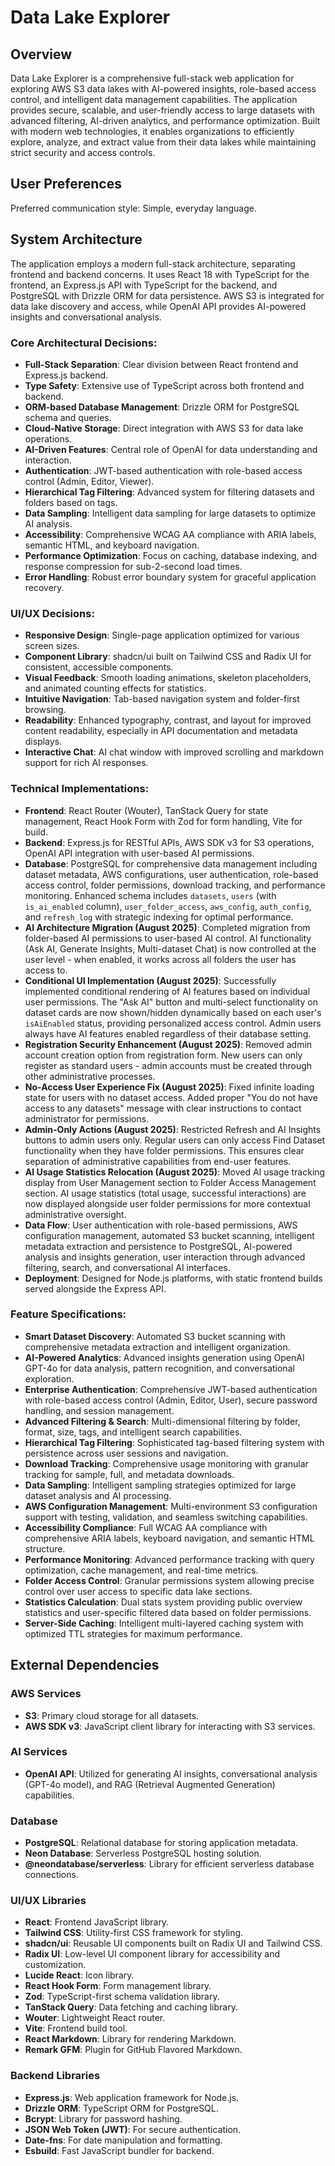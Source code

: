 # Data Lake Explorer

## Overview

Data Lake Explorer is a comprehensive full-stack web application for exploring AWS S3 data lakes with AI-powered insights, role-based access control, and intelligent data management capabilities. The application provides secure, scalable, and user-friendly access to large datasets with advanced filtering, AI-driven analytics, and performance optimization. Built with modern web technologies, it enables organizations to efficiently explore, analyze, and extract value from their data lakes while maintaining strict security and access controls.

## User Preferences

Preferred communication style: Simple, everyday language.

## System Architecture

The application employs a modern full-stack architecture, separating frontend and backend concerns. It uses React 18 with TypeScript for the frontend, an Express.js API with TypeScript for the backend, and PostgreSQL with Drizzle ORM for data persistence. AWS S3 is integrated for data lake discovery and access, while OpenAI API provides AI-powered insights and conversational analysis.

### Core Architectural Decisions:
- **Full-Stack Separation**: Clear division between React frontend and Express.js backend.
- **Type Safety**: Extensive use of TypeScript across both frontend and backend.
- **ORM-based Database Management**: Drizzle ORM for PostgreSQL schema and queries.
- **Cloud-Native Storage**: Direct integration with AWS S3 for data lake operations.
- **AI-Driven Features**: Central role of OpenAI for data understanding and interaction.
- **Authentication**: JWT-based authentication with role-based access control (Admin, Editor, Viewer).
- **Hierarchical Tag Filtering**: Advanced system for filtering datasets and folders based on tags.
- **Data Sampling**: Intelligent data sampling for large datasets to optimize AI analysis.
- **Accessibility**: Comprehensive WCAG AA compliance with ARIA labels, semantic HTML, and keyboard navigation.
- **Performance Optimization**: Focus on caching, database indexing, and response compression for sub-2-second load times.
- **Error Handling**: Robust error boundary system for graceful application recovery.

### UI/UX Decisions:
- **Responsive Design**: Single-page application optimized for various screen sizes.
- **Component Library**: shadcn/ui built on Tailwind CSS and Radix UI for consistent, accessible components.
- **Visual Feedback**: Smooth loading animations, skeleton placeholders, and animated counting effects for statistics.
- **Intuitive Navigation**: Tab-based navigation system and folder-first browsing.
- **Readability**: Enhanced typography, contrast, and layout for improved content readability, especially in API documentation and metadata displays.
- **Interactive Chat**: AI chat window with improved scrolling and markdown support for rich AI responses.

### Technical Implementations:
- **Frontend**: React Router (Wouter), TanStack Query for state management, React Hook Form with Zod for form handling, Vite for build.
- **Backend**: Express.js for RESTful APIs, AWS SDK v3 for S3 operations, OpenAI API integration with user-based AI permissions.
- **Database**: PostgreSQL for comprehensive data management including dataset metadata, AWS configurations, user authentication, role-based access control, folder permissions, download tracking, and performance monitoring. Enhanced schema includes `datasets`, `users` (with `is_ai_enabled` column), `user_folder_access`, `aws_config`, `auth_config`, and `refresh_log` with strategic indexing for optimal performance.
- **AI Architecture Migration (August 2025)**: Completed migration from folder-based AI permissions to user-based AI control. AI functionality (Ask AI, Generate Insights, Multi-dataset Chat) is now controlled at the user level - when enabled, it works across all folders the user has access to.
- **Conditional UI Implementation (August 2025)**: Successfully implemented conditional rendering of AI features based on individual user permissions. The "Ask AI" button and multi-select functionality on dataset cards are now shown/hidden dynamically based on each user's `isAiEnabled` status, providing personalized access control. Admin users always have AI features enabled regardless of their database setting.
- **Registration Security Enhancement (August 2025)**: Removed admin account creation option from registration form. New users can only register as standard users - admin accounts must be created through other administrative processes.
- **No-Access User Experience Fix (August 2025)**: Fixed infinite loading state for users with no dataset access. Added proper "You do not have access to any datasets" message with clear instructions to contact administrator for permissions.
- **Admin-Only Actions (August 2025)**: Restricted Refresh and AI Insights buttons to admin users only. Regular users can only access Find Dataset functionality when they have folder permissions. This ensures clear separation of administrative capabilities from end-user features.
- **AI Usage Statistics Relocation (August 2025)**: Moved AI usage tracking display from User Management section to Folder Access Management section. AI usage statistics (total usage, successful interactions) are now displayed alongside user folder permissions for more contextual administrative oversight.
- **Data Flow**: User authentication with role-based permissions, AWS configuration management, automated S3 bucket scanning, intelligent metadata extraction and persistence to PostgreSQL, AI-powered analysis and insights generation, user interaction through advanced filtering, search, and conversational AI interfaces.
- **Deployment**: Designed for Node.js platforms, with static frontend builds served alongside the Express API.

### Feature Specifications:
- **Smart Dataset Discovery**: Automated S3 bucket scanning with comprehensive metadata extraction and intelligent organization.
- **AI-Powered Analytics**: Advanced insights generation using OpenAI GPT-4o for data analysis, pattern recognition, and conversational exploration.
- **Enterprise Authentication**: Comprehensive JWT-based authentication with role-based access control (Admin, Editor, User), secure password handling, and session management.
- **Advanced Filtering & Search**: Multi-dimensional filtering by folder, format, size, tags, and intelligent search capabilities.
- **Hierarchical Tag Filtering**: Sophisticated tag-based filtering system with persistence across user sessions and navigation.
- **Download Tracking**: Comprehensive usage monitoring with granular tracking for sample, full, and metadata downloads.
- **Data Sampling**: Intelligent sampling strategies optimized for large dataset analysis and AI processing.
- **AWS Configuration Management**: Multi-environment S3 configuration support with testing, validation, and seamless switching capabilities.
- **Accessibility Compliance**: Full WCAG AA compliance with comprehensive ARIA labels, keyboard navigation, and semantic HTML structure.
- **Performance Monitoring**: Advanced performance tracking with query optimization, cache management, and real-time metrics.
- **Folder Access Control**: Granular permissions system allowing precise control over user access to specific data lake sections.
- **Statistics Calculation**: Dual stats system providing public overview statistics and user-specific filtered data based on folder permissions.
- **Server-Side Caching**: Intelligent multi-layered caching system with optimized TTL strategies for maximum performance.

## External Dependencies

### AWS Services
- **S3**: Primary cloud storage for all datasets.
- **AWS SDK v3**: JavaScript client library for interacting with S3 services.

### AI Services
- **OpenAI API**: Utilized for generating AI insights, conversational analysis (GPT-4o model), and RAG (Retrieval Augmented Generation) capabilities.

### Database
- **PostgreSQL**: Relational database for storing application metadata.
- **Neon Database**: Serverless PostgreSQL hosting solution.
- **@neondatabase/serverless**: Library for efficient serverless database connections.

### UI/UX Libraries
- **React**: Frontend JavaScript library.
- **Tailwind CSS**: Utility-first CSS framework for styling.
- **shadcn/ui**: Reusable UI components built on Radix UI and Tailwind CSS.
- **Radix UI**: Low-level UI component library for accessibility and customization.
- **Lucide React**: Icon library.
- **React Hook Form**: Form management library.
- **Zod**: TypeScript-first schema validation library.
- **TanStack Query**: Data fetching and caching library.
- **Wouter**: Lightweight React router.
- **Vite**: Frontend build tool.
- **React Markdown**: Library for rendering Markdown.
- **Remark GFM**: Plugin for GitHub Flavored Markdown.

### Backend Libraries
- **Express.js**: Web application framework for Node.js.
- **Drizzle ORM**: TypeScript ORM for PostgreSQL.
- **Bcrypt**: Library for password hashing.
- **JSON Web Token (JWT)**: For secure authentication.
- **Date-fns**: For date manipulation and formatting.
- **Esbuild**: Fast JavaScript bundler for backend.